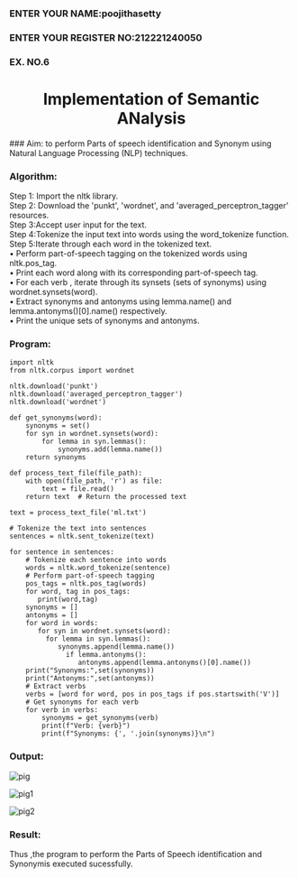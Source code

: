 ### ENTER YOUR NAME:poojithasetty
### ENTER YOUR REGISTER NO:212221240050
<H3>EX. NO.6</H3>
<H1 ALIGN =CENTER>Implementation of Semantic ANalysis</H1>
### Aim: to perform Parts of speech identification and Synonym using Natural Language Processing (NLP) techniques. </H3> 

### Algorithm:
Step 1: Import the nltk library.<br>
Step 2: Download the 'punkt', 'wordnet', and 'averaged_perceptron_tagger' resources.<br>
Step 3:Accept user input for the text.<br>
Step 4:Tokenize the input text into words using the word_tokenize function.<br>
Step 5:Iterate through each word in the tokenized text.<br>
•	Perform part-of-speech tagging on the tokenized words using nltk.pos_tag.<br>
•	Print each word along with its corresponding part-of-speech tag.<br>
•	For each verb , iterate through its synsets (sets of synonyms) using wordnet.synsets(word).<br>
•	Extract synonyms and antonyms using lemma.name() and lemma.antonyms()[0].name() respectively.<br>
•	Print the unique sets of synonyms and antonyms.
### Program:
```
import nltk
from nltk.corpus import wordnet

nltk.download('punkt')
nltk.download('averaged_perceptron_tagger')
nltk.download('wordnet')

def get_synonyms(word):
    synonyms = set()
    for syn in wordnet.synsets(word):
        for lemma in syn.lemmas():
            synonyms.add(lemma.name())
    return synonyms

def process_text_file(file_path):
    with open(file_path, 'r') as file:
        text = file.read()
    return text  # Return the processed text

text = process_text_file('ml.txt')

# Tokenize the text into sentences
sentences = nltk.sent_tokenize(text)

for sentence in sentences:
    # Tokenize each sentence into words
    words = nltk.word_tokenize(sentence)
    # Perform part-of-speech tagging
    pos_tags = nltk.pos_tag(words)
    for word, tag in pos_tags:
       print(word,tag)
    synonyms = []
    antonyms = []
    for word in words:
       for syn in wordnet.synsets(word):
         for lemma in syn.lemmas():
            synonyms.append(lemma.name())
              if lemma.antonyms():
                 antonyms.append(lemma.antonyms()[0].name())
    print("Synonyms:",set(synonyms))
    print("Antonyms:",set(antonyms))
    # Extract verbs
    verbs = [word for word, pos in pos_tags if pos.startswith('V')]
    # Get synonyms for each verb
    for verb in verbs:
        synonyms = get_synonyms(verb)
        print(f"Verb: {verb}")
        print(f"Synonyms: {', '.join(synonyms)}\n")
```
### Output:

![pig](https://github.com/SETTY-POOJITHA-AI/Ex-6--AAI/assets/93427581/01d3f178-173d-48ff-841a-71b3ff437f00)

![pig1](https://github.com/SETTY-POOJITHA-AI/Ex-6--AAI/assets/93427581/835d594b-99a6-4029-bde4-5395febe4066)


![pig2](https://github.com/SETTY-POOJITHA-AI/Ex-6--AAI/assets/93427581/3af89174-2a5f-4a97-aec2-00546507fb1c)

### Result:
Thus ,the program to perform the Parts of Speech identification and Synonymis executed sucessfully.
